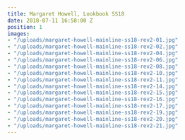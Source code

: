 ```yaml
---
title: Margaret Howell, Lookbook SS18
date: 2018-07-11 16:58:00 Z
position: 1
images:
- "/uploads/margaret-howell-mainline-ss18-rev2-01.jpg"
- "/uploads/margaret-howell-mainline-ss18-rev2-02.jpg"
- "/uploads/margaret-howell-mainline-ss18-rev2-04.jpg"
- "/uploads/margaret-howell-mainline-ss18-rev2-06.jpg"
- "/uploads/margaret-howell-mainline-ss18-rev2-08.jpg"
- "/uploads/margaret-howell-mainline-ss18-rev2-10.jpg"
- "/uploads/margaret-howell-mainline-ss18-rev2-11.jpg"
- "/uploads/margaret-howell-mainline-ss18-rev2-14.jpg"
- "/uploads/margaret-howell-mainline-ss18-rev2-15.jpg"
- "/uploads/margaret-howell-mainline-ss18-rev2-16.jpg"
- "/uploads/margaret-howell-mainline-ss18-rev2-17.jpg"
- "/uploads/margaret-howell-mainline-ss18-rev2-19.jpg"
- "/uploads/margaret-howell-mainline-ss18-rev2-20.jpg"
- "/uploads/margaret-howell-mainline-ss18-rev2-21.jpg"
---
```



